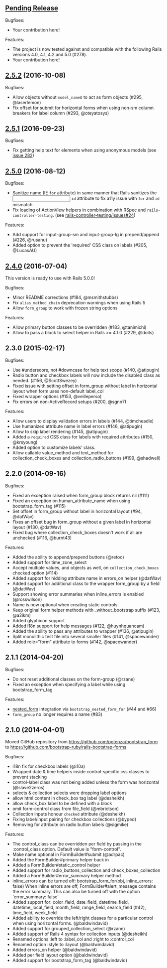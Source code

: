 ## [Pending Release][]

Bugfixes:
  - Your contribution here!

Features:
  - The project is now tested against and compatible with the following Rails versions 4.0, 4.1, 4.2 and 5.0 (#278).
  - Your contribution here!

## [2.5.2][] (2016-10-08)

Bugfixes:
  - Allow objects without `model_name`s to act as form objects (#295, @laserlemon)
  - Fix offset for submit for horizontal forms when using non-sm column breakers for label column (#293, @oteyatosys)

## [2.5.1][] (2016-09-23)

Bugfixes:
  - Fix getting help text for elements when using anonymous models (see [issue 282](https://github.com/bootstrap-ruby/rails-bootstrap-forms/issues/282))

## [2.5.0][] (2016-08-12)

Bugfixes:

  - Sanitize <label> name (IE `for` attribute) in same manner that Rails sanitizes
    the <input> `id` attribute to fix a11y issue with `for` and `id` mismatch
  - Fix loading of ActionView helpers in combination with RSpec and `rails-controller-testing`. (see [rails-controller-testing/issues#24](https://github.com/rails/rails-controller-testing/issues/24))

Features:

  - Add support for input-group-sm and input-group-lg in prepend/append (#226, @rusanu)
  - Added option to prevent the 'required' CSS class on labels (#205, @LucasAU)

## [2.4.0][] (2016-07-04)

This version is ready to use with Rails 5.0.0!

Bugfixes:

  - Minor README corrections (#184, @msmithstubbs)
  - Fix `alias_method_chain` deprecation warnings when using Rails 5
  - Allow `form_group` to work with frozen string options

Features:

  - Allow primary button classes to be overridden (#183, @tanimichi)
  - Allow to pass a block to select helper in Rails >= 4.1.0 (#229, @doits)

## 2.3.0 (2015-02-17)

Bugfixes:

  - Use #underscore, not #downcase for help text scope (#140, @atipugin)
  - Radio button and checkbox labels will now include the disabled class as needed. (#156, @ScottSwezey)
  - Fixed issue with setting offset in form_group without label in horizontal layout
    when form uses non-default label_col
  - Fixed wrapper options (#153, @veilleperso)
  - Fix errors on non-ActiveRecord setups (#200, @sgnn7)

Features:

  - Allow users to display validation errors in labels (#144, @timcheadle)
  - Use humanized attribute name in label errors (#146, @atipugin)
  - Allow to skip label rendering (#145, @atipugin)
  - Added a `required` CSS class for labels with required attributes (#150, @krsyoung)
  - Added option to customize labels' class.
  - Allow callable value_method and text_method for collection_check_boxes and collection_radio_buttons (#199, @shadwell)

## 2.2.0 (2014-09-16)

Bugfixes:

  - Fixed an exception raised when form_group block returns nil (#111)
  - Fixed an exception on human_attribute_name when using bootstrap_form_tag (#115)
  - Set offset in form_group without label in horizontal layout (#94, @datWav)
  - Fixes an offset bug in form_group without a given label in horizontal layout (#130, @datWav)
  - Fixed bug where collection_check_boxes doesn't work if all are unchecked (#116, @burnt43)

Features:

  - Added the ability to append/prepend buttons (@retoo)
  - Added support for time_zone_select
  - Accept multiple values, and objects as well, on `collection_check_boxes`
    checked option (#114)
  - Added support for hidding attribute name in errors_on helper (@datWav)
  - Added support for additional class to the wrapper form_group by a field (@datWav)
  - Support showing error summaries when inline_errors is enabled (@rosswilson)
  - Name is now optional when creating static controls
  - Keep original form helper methods with _without_bootstrap suffix (#123, @a2ikm)
  - Added glyphicon support
  - Added i18n support for help messages (#122, @huynhquancam)
  - Added the ability to pass any attributes to wrapper (#136, @atipugin)
  - Split monolithic test file into several smaller files (#141, @spacewander)
  - Added role="form" attribute to forms (#142, @spacewander)

## 2.1.1 (2014-04-20)

Bugfixes:

  - Do not reset additional classes on the form-group (@rzane)
  - Fixed an exception when specifying a label while using bootstrap_form_tag

Features:

  - [nested_form](https://github.com/ryanb/nested_form) integration via
    `bootstrap_nested_form_for` (#44 and #66)
  - `form_group` no longer requires a name (#83)

## 2.1.0 (2014-04-01)

Moved GitHub repository from https://github.com/potenza/bootstrap_form
to https://github.com/bootstrap-ruby/rails-bootstrap-forms

Bugfixes:

  - i18n fix for checkbox labels (@i10a)
  - Wrapped date & time helpers inside control-specific css classes to prevent stacking
  - control-label class was not being added unless the form was horizontal (@slave2zeros)
  - selects & collection selects were dropping label options
  - allow html content in check_box tag label (@desheikh)
  - allow check_box label to be defined with a block
  - omit form-control class from file_field (@mbrictson)
  - Collection inputs honour `checked` attribute (@desheikh)
  - Fixing label/input pairing for checkbox collections (@byped)
  - Removing for attribute on radio button labels (@sigmike)

Features:

  - The control_class can be overridden per field by passing in the
    :control_class option. Default value is "form-control".
  - Make name optional in FormBuilder#submit (@adrpac)
  - Added the FormBuilder#primary helper back in
  - Added a FormBuilder#static_control helper
  - Added support for radio_buttons_collection and check_boxes_collection
  - Added a FormBuilder#error_summary helper method
  - inline_errors can be turned off: bootstrap_form_for(obj, inline_errors: false)
    When inline errors are off, FormBuilder#alert_message contains the error summary.
    This can also be turned off with the option 'error_summary: false'
  - Added support for: color_field, date_field, datetime_field, datetime_local_field,
    month_field, range_field, search_field (#42), time_field, week_field
  - Added ability to override the left/right classes for a particular control
    when using horizontal forms. (@baldwindavid)
  - Added support for grouped_collection_select (@rzane)
  - Added support of Rails 4 syntax for collection inputs (@desheikh)
  - Renamed options :left to :label_col and :right to :control_col
  - Renamed option :style to :layout (@baldwindavid)
  - Added errors_on helper (@baldwindavid)
  - Added per field layout option (@baldwindavid)
  - Added support for bootstrap_form_tag (@baldwindavid)


[Pending Release]: https://github.com/bootstrap-ruby/rails-bootstrap-forms/compare/v2.5.2...HEAD
[2.5.2]: https://github.com/bootstrap-ruby/rails-bootstrap-forms/compare/v2.5.1...v2.5.2
[2.5.1]: https://github.com/bootstrap-ruby/rails-bootstrap-forms/compare/v2.5.0...v2.5.1
[2.5.0]: https://github.com/bootstrap-ruby/rails-bootstrap-forms/compare/v2.4.0...v2.5.0
[2.4.0]: https://github.com/bootstrap-ruby/rails-bootstrap-forms/compare/v2.3.0...v2.4.0
